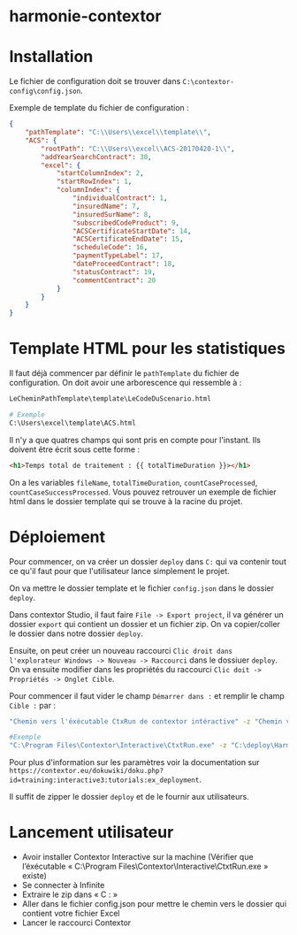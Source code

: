 # harmonie-contextor

# Installation

Le fichier de configuration doit se trouver dans `C:\contextor-config\config.json`.

Exemple de template du fichier de configuration : 

```json
{
    "pathTemplate": "C:\\Users\\excel\\template\\",
    "ACS": {
        "rootPath": "C:\\Users\\excel\\ACS-20170420-1\\",
        "addYearSearchContract": 30,
        "excel": {
            "startColumnIndex": 2,
            "startRowIndex": 1,
            "columnIndex": {
                "individualContract": 1,
                "insuredName": 7,
                "insuredSurName": 8,
                "subscribedCodeProduct": 9,
                "ACSCertificateStartDate": 14,
                "ACSCertificateEndDate": 15,
                "scheduleCode": 16,
                "paymentTypeLabel": 17,
                "dateProceedContract": 18,
                "statusContract": 19,
                "commentContract": 20
            }
        }
    }
}

```

# Template HTML pour les statistiques

Il faut déjà commencer par définir le `pathTemplate` du fichier de configuration.
On doit avoir une arborescence qui ressemble à :

```bash
LeCheminPathTemplate\template\LeCodeDuScenario.html

# Exemple
C:\Users\excel\template\ACS.html
```

Il n'y a que quatres champs qui sont pris en compte pour l'instant. Ils doivent être écrit sous cette forme :

```html
<h1>Temps total de traitement : {{ totalTimeDuration }}></h1>
```

On a les variables `fileName`, `totalTimeDuration`, `countCaseProcessed`, `countCaseSuccessProcessed`.
Vous pouvez retrouver un exemple de fichier html dans le dossier template qui se trouve à la racine du projet.

# Déploiement

Pour commencer, on va créer un dossier `deploy` dans `C:` qui va contenir tout ce qu'il faut pour que l'utilisateur lance simplement le projet.

On va mettre le dossier template et le fichier `config.json` dans le dossier `deploy`.

Dans contextor Studio, il faut faire `File -> Export project`, il va générer un dossier `export` qui contient un dossier et un fichier zip. 
On va copier/coller le dossier dans notre dossier `deploy`.

Ensuite, on peut créer un nouveau raccourci `Clic droit dans l'explorateur Windows -> Nouveau -> Raccourci` dans le dossiuer `deploy`. On va ensuite modifier dans les propriétés du raccourci `Clic doit -> Propriétés -> Onglet Cible`. 

Pour commencer il faut vider le champ `Démarrer dans :` et remplir le champ `Cible :` par :

```bash
"Chemin vers l'éxécutable CtxRun de contextor intéractive" -z "Chemin vers le dossier" -w "%APPDATA%" -p 240

#Exemple
"C:\Program Files\Contextor\Interactive\CtxtRun.exe" -z "C:\deploy\Harmonie-ACS_1.0" -w "%APPDATA%" -p 240
```

Pour plus d'information sur les paramètres voir la documentation sur `https://contextor.eu/dokuwiki/doku.php?id=training:interactive3:tutorials:ex_deployment`.

Il suffit de zipper le dossier `deploy` et de le fournir aux utilisateurs.

# Lancement utilisateur

- Avoir installer Contextor Interactive sur la machine (Vérifier que l’éxécutable « C:\Program Files\Contextor\Interactive\CtxtRun.exe » existe)
- Se connecter à  Infinite
- Extraire le zip dans « C : »
- Aller dans le fichier config.json pour mettre le chemin vers le dossier qui contient votre fichier Excel
- Lancer le raccourci Contextor
